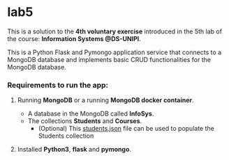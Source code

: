 # lab5

This is a solution to the **4th voluntary exercise** introduced in
the 5th lab of the course: **Information Systems @DS-UNIPI**.

This is a Python Flask and Pymongo application service that
connects to a MongoDB database and implements basic CRUD
functionalities for the MongoDB database.

### Requirements to run the app:
1. Running **MongoDB** or a running **MongoDB docker container**.
    * A database in the MongoDB called **InfoSys**.
    * The collections **Students** and **Courses**.
        * (Optional) This [students.json](https://github.com/csymvoul/Information-Systems-Lab/blob/master/lab3-4/students.json) file can be
        used to populate the Students collection

2. Installed **Python3**, **flask** and **pymongo**.